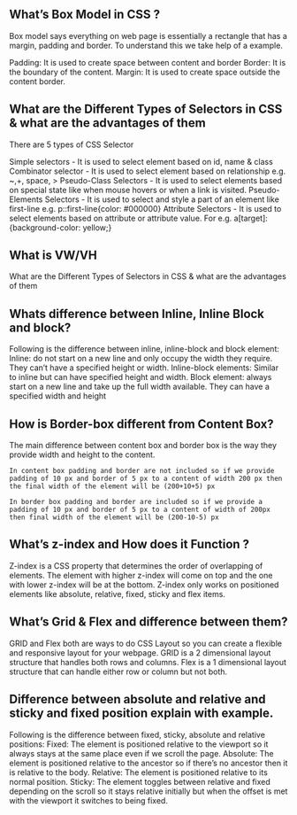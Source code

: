 ## What’s Box Model in CSS ?

Box model says everything on web page is essentially a rectangle that has a margin, padding and border. To understand this we take help of a example.

Padding: It is used to create space between content and border
Border: It is the boundary of the content.
Margin: It is used to create space outside the content border.

## What are the Different Types of Selectors in CSS & what are the advantages of them

There are 5 types of CSS Selector

Simple selectors - It is used to select element based on id, name & class
Combinator selector - It is used to select element based on relationship e.g. ~,+, space, >
Pseudo-Class Selectors - It is used to select elements based on special state like when mouse hovers or when a link is visited.
Pseudo-Elements Selectors - It is used to select and style a part of an element like first-line e.g. p::first-line{color: #000000}
Attribute Selectors - It is used to select elements based on attribute or attribute value. For e.g. a[target]:{background-color: yellow;}

## What is VW/VH

What are the Different Types of Selectors in CSS & what are the advantages of them

## Whats difference between Inline, Inline Block and block?

Following is the difference between inline, inline-block and block element:
Inline: do not start on a new line and only occupy the width they require. They can’t have a specified height or width.
Inline-block elements: Similar to inline but can have specified height and width.
Block element: always start on a new line and take up the full width available. They can have a specified width and height

## How is Border-box different from Content Box?

The main difference between content box and border box is the way they provide width and height to the content.

    In content box padding and border are not included so if we provide padding of 10 px and border of 5 px to a content of width 200 px then the final width of the element will be (200+10+5) px

    In border box padding and border are included so if we provide a padding of 10 px and border of 5 px to a content of width of 200px then final width of the element will be (200-10-5) px

## What’s z-index and How does it Function ?

Z-index is a CSS property that determines the order of overlapping of elements. The element with higher z-index will come on top and the one with lower z-index will be at the bottom. Z-index only works on positioned elements like absolute, relative, fixed, sticky and flex items.

## What’s Grid & Flex and difference between them?

GRID and Flex both are ways to do CSS Layout so you can create a flexible and responsive layout for your webpage.
GRID is a 2 dimensional layout structure that handles both rows and columns.
Flex is a 1 dimensional layout structure that can handle either row or column but not both.

## Difference between absolute and relative and sticky and fixed position explain with example.

Following is the difference between fixed, sticky, absolute and relative positions:
Fixed: The element is positioned relative to the viewport so it always stays at the same place even if we scroll the page.
Absolute: The element is positioned relative to the ancestor so if there’s no ancestor then it is relative to the body.
Relative: The element is positioned relative to its normal position.
Sticky: The element toggles between relative and fixed depending on the scroll so it stays relative initially but when the offset is met with the viewport it switches to being fixed. 


